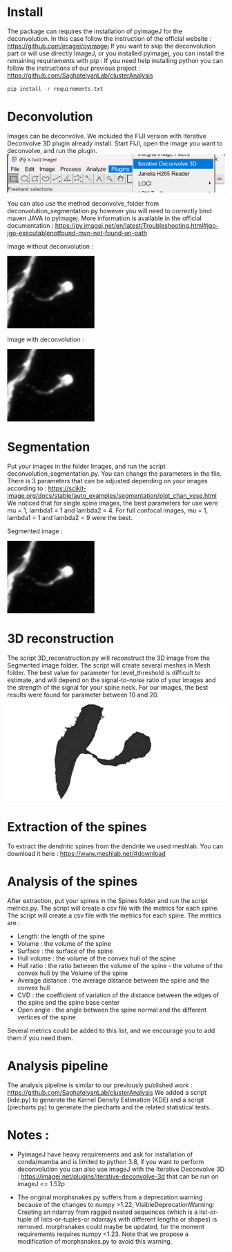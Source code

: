 # Install

The package can requires the installation of pyimageJ for the deconvolution. In this case follow the instruction of the 
official website : https://github.com/imagej/pyimagej
If you want to skip the deconvolution part or will use directly ImageJ, or you installed pyimagej, you can install the remaining requirements with pip :
If you need help installing python you can follow the instructions of our previous project : https://github.com/SaghatelyanLab/clusterAnalysis


```bash
pip install -r requirements.txt
```

# Deconvolution

Images can be deconvolve. We included the FIJI version with Iterative Deconvolve 3D plugin already install. 
Start FIJI, open the image you want to deconvolve, and run the plugin.
![FIJI plugin](github_images/fiji_plugin.png)

You can also use the method deconvolve_folder from deconvolution_segmentation.py however you will need to correctly bind maven JAVA to pyimagej. More information is available in the official documentation : https://py.imagej.net/en/latest/Troubleshooting.html#jgo-jgo-executablenotfound-mvn-not-found-on-path

Image without deconvolution :

![Not deconvolved](github_images/MAX_not_deconvolved.png)

Image with deconvolution :

![Deconvolved](github_images/MAX_deconvolved.png)

# Segmentation

Put your images in the folder Images, and run the script deconvolution_segmentation.py. You can change the parameters in the file. There is 3 parameters that can be adjusted depending on your images according to : https://scikit-image.org/docs/stable/auto_examples/segmentation/plot_chan_vese.html
We noticed that for single spine images, the best parameters for use were mu = 1, lambda1 = 1 and lambda2 = 4. For full confocal images, mu = 1, lambda1 = 1 and lambda2 = 9 were the best.

Segmented image : 

![Segmentated_deconvolved](github_images/MAX_deconvolved_0_1_4.png)

# 3D reconstruction

The script 3D_reconstruction.py will reconstruct the 3D image from the Segmented image folder. The script will create several meshes in Mesh folder. The best value for parameter for level_threshold is difficult to estimate, and will depend on the signal-to-noise ratio of your images and the strength of the signal for your spine neck. For our images, the best results were found for parameter between 10 and 20.

![3D reconstruction](github_images/3D_reconstruction00.png)

# Extraction of the spines

To extract the dendritic spines from the dendrite we used meshlab. You can download it here : https://www.meshlab.net/#download

# Analysis of the spines

After extraction, put your spines in the Spines folder and run the script metrics.py. The script will create a csv file with the metrics for each spine. The script will create a csv file with the metrics for each spine. The metrics are :
- Length: the length of the spine
- Volume : the volume of the spine
- Surface : the surface of the spine
- Hull volume : the volume of the convex hull of the spine
- Hull ratio : the ratio between the volume of the spine - the volume of the convex hull by the Volume of the spine
- Average distance : the average distance between the spine and the convex hull
- CVD : the coefficient of variation of the distance between the edges of the spine and the spine base center
- Open angle : the angle between the spine normal and the different vertices of the spine

Several metrics could be added to this list, and we encourage you to add them if you need them.


# Analysis pipeline 

The analysis pipeline is similar to our previously published work : https://github.com/SaghatelyanLab/clusterAnalysis
We added a script (kde.py) to generate the Kernel Density Estimation (KDE) and a script (piecharts.py) to generate the piecharts and the related statistical tests.

# Notes :

- PyimageJ have heavy requirements and ask for installation of conda/mamba and is limited to python 3.8, if you want to perform deconvolution you can also use imageJ with the Iterative Deconvolve 3D : https://imagej.net/plugins/iterative-deconvolve-3d that can be run on imageJ <= 1.52p

- The original morphsnakes.py suffers from a deprecation warning because of the changes to numpy >1.22, 
VisibleDeprecationWarning: Creating an ndarray from ragged nested sequences (which is a list-or-tuple of lists-or-tuples-or ndarrays with different lengths or shapes) is removed. morphsnakes could maybe be updated, for the moment requirements requires numpy <1.23. Note that we propose a modification of morphsnakes.py to avoid this warning.